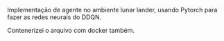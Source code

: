 Implementação de agente no ambiente lunar lander, usando Pytorch para fazer as redes neurais do DDQN.

Contenerizei o arquivo com docker também.
